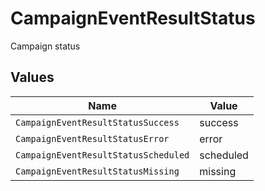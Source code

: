 # CampaignEventResultStatus

Campaign status


## Values

| Name                                 | Value                                |
| ------------------------------------ | ------------------------------------ |
| `CampaignEventResultStatusSuccess`   | success                              |
| `CampaignEventResultStatusError`     | error                                |
| `CampaignEventResultStatusScheduled` | scheduled                            |
| `CampaignEventResultStatusMissing`   | missing                              |